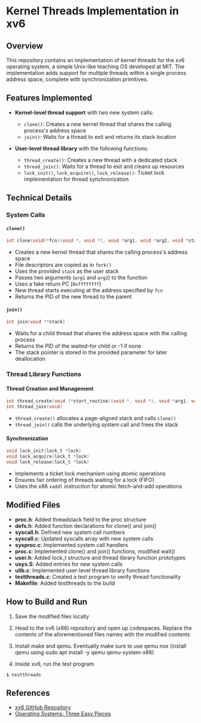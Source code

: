 # Kernel Threads Implementation in xv6

## Overview
This repository contains an implementation of kernel threads for the xv6 operating system, a simple Unix-like teaching OS developed at MIT. The implementation adds support for multiple threads within a single process address space, complete with synchronization primitives.

## Features Implemented

- **Kernel-level thread support** with two new system calls:
  - `clone()`: Creates a new kernel thread that shares the calling process's address space
  - `join()`: Waits for a thread to exit and returns its stack location

- **User-level thread library** with the following functions:
  - `thread_create()`: Creates a new thread with a dedicated stack
  - `thread_join()`: Waits for a thread to exit and cleans up resources
  - `lock_init()`, `lock_acquire()`, `lock_release()`: Ticket lock implementation for thread synchronization

## Technical Details

### System Calls

#### `clone()`
```c
int clone(void(*fcn)(void *, void *), void *arg1, void *arg2, void *stack)
```
- Creates a new kernel thread that shares the calling process's address space
- File descriptors are copied as in `fork()`
- Uses the provided `stack` as the user stack
- Passes two arguments (`arg1` and `arg2`) to the function
- Uses a fake return PC (`0xffffffff`)
- New thread starts executing at the address specified by `fcn`
- Returns the PID of the new thread to the parent

#### `join()`
```c
int join(void **stack)
```
- Waits for a child thread that shares the address space with the calling process
- Returns the PID of the waited-for child or -1 if none
- The stack pointer is stored in the provided parameter for later deallocation

### Thread Library Functions

#### Thread Creation and Management
```c
int thread_create(void (*start_routine)(void *, void *), void *arg1, void *arg2)
int thread_join(void)
```
- `thread_create()` allocates a page-aligned stack and calls `clone()`
- `thread_join()` calls the underlying system call and frees the stack

#### Synchronization
```c
void lock_init(lock_t *lock)
void lock_acquire(lock_t *lock)
void lock_release(lock_t *lock)
```
- Implements a ticket lock mechanism using atomic operations
- Ensures fair ordering of threads waiting for a lock (FIFO)
- Uses the x86 `xaddl` instruction for atomic fetch-and-add operations

## Modified Files

- **proc.h**: Added threadstack field to the proc structure
- **defs.h**: Added function declarations for clone() and join()
- **syscall.h**: Defined new system call numbers
- **syscall.c**: Updated syscalls array with new system calls
- **sysproc.c**: Implemented system call handlers
- **proc.c**: Implemented clone() and join() functions, modified wait()
- **user.h**: Added lock_t structure and thread library function prototypes
- **usys.S**: Added entries for new system calls
- **ulib.c**: Implemented user-level thread library functions
- **testthreads.c**: Created a test program to verify thread functionality
- **Makefile**: Added testthreads to the build

## How to Build and Run

1. Save the modified files locally 

2. Head to the xv6 (x86) repository and open up codespaces. Replace the contents of the aforementioned files names with the modified contents 

3. Install make and qemu. Eventually make sure to use qemu nox (install qemu using sudo apt install -y qemu qemu-system-x86)


4. Inside xv6, run the test program
```
$ testthreads
```


## References

- [xv6 GitHub Repository](https://github.com/mit-pdos/xv6-public)
- [Operating Systems: Three Easy Pieces](https://pages.cs.wisc.edu/~remzi/OSTEP/)
